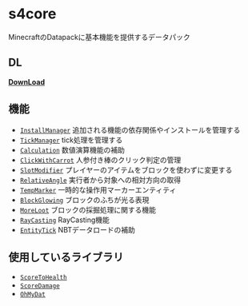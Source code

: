 # s4core

MinecraftのDatapackに基本機能を提供するデータパック

## DL
[__DownLoad__](https://github.com/Kvr0/s4core/releases/latest/download/s4core.zip)

## 機能
- [`InstallManager`](https://github.com/Kvr0/s4core/tree/dev/data/installmanager) 追加される機能の依存関係やインストールを管理する
- [`TickManager`](https://github.com/Kvr0/s4core/tree/dev/data/tickmanager) tick処理を管理する
- [`Calculation`](https://github.com/Kvr0/s4core/tree/dev/data/calculation) 数値演算機能の補助
- [`ClickWithCarrot`](https://github.com/Kvr0/s4core/tree/dev/data/clickwithcarrot) 人参付き棒のクリック判定の管理
- [`SlotModifier`](https://github.com/Kvr0/s4core/tree/dev/data/slotmanager) プレイヤーのアイテムをブロックを使わずに変更する
- [`RelativeAngle`](https://github.com/Kvr0/s4core/tree/dev/data/relativeangle) 実行者から対象への相対方向の取得
- [`TempMarker`](https://github.com/Kvr0/s4core/tree/dev/data/tempmarker) 一時的な操作用マーカーエンティティ
- [`BlockGlowing`](https://github.com/Kvr0/s4core/tree/dev/data/blockglowing) ブロックのふちが光る表現
- [`MoreLoot`](https://github.com/Kvr0/s4core/tree/dev/data/moreloot) ブロックの採掘処理に関する機能
- [`RayCasting`](https://github.com/Kvr0/s4core/tree/dev/data/raycasting) RayCasting機能
- [`EntityTick`](https://github.com/Kvr0/s4core/tree/dev/data/entitytick) NBTデータロードの補助

## 使用しているライブラリ
- [`ScoreToHealth`](https://github.com/Ai-Akaishi/ScoreToHealth)
- [`ScoreDamage`](https://github.com/ChenCMD/MCCMD-ScoreDamage)
- [`OhMyDat`](https://github.com/Ai-Akaishi/OhMyDat)
